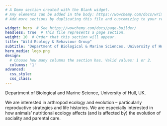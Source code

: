 ```yaml
---
# A Demo section created with the Blank widget.
# Any elements can be added in the body: https://wowchemy.com/docs/writing-markdown-latex/
# Add more sections by duplicating this file and customizing to your requirements.

widget: hero  # See https://wowchemy.com/docs/page-builder/
headless: true  # This file represents a page section.
weight: 10  # Order that this section will appear.
title: "Wild Ecology & Behaviour Group"
subtitle: "Department of Biological & Marine Sciences, University of Hull"
hero_media: logo.png
design:
  # Choose how many columns the section has. Valid values: 1 or 2.
  columns: '1'
advanced:
  css_style:
  css_class:
---
```


Department of Biological and Marine Science, University of Hull, UK.  

We are interested in arthropod ecology and evolution – particularly reproductive strategies and life histories.  We are especially interested in how animals’ nutritional ecology affects (and is affected by) the evolution of sociality and parental care.
